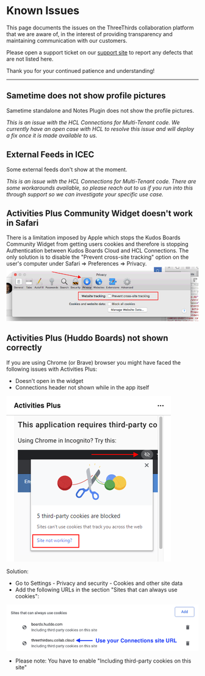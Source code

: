 # Known Issues

This page documents the issues on the ThreeThirds collaboration platform that we are aware of, in the interest of providing transparency and maintaining communication with our customers.

Please open a support ticket on our [support site](https://support.collab.cloud/)  to report any defects that are not listed here.

Thank you for your continued patience and understanding!

---

## Sametime does not show profile pictures

Sametime standalone and Notes Plugin does not show the profile pictures.

*This is an issue with the HCL Connections for Multi-Tenant code. We currently have an open case with HCL to resolve this issue and will deploy a fix once it is made available to us.*

## External Feeds in ICEC

Some external feeds don't show at the moment.

*This is an issue with the HCL Connections for Multi-Tenant code. There are some workarounds available, so please reach out to us if you run into this through support so we can investigate your specific use case.*

## Activities Plus Community Widget doesn't work in Safari

There is a limitation imposed by Apple which stops the Kudos Boards Community Widget from getting users cookies and therefore is stopping Authentication between Kudos Boards Cloud and HCL Connections.
The only solution is to disable the "Prevent cross-site tracking" option on the user's computer under Safari => Preferences => Privacy.
![Safari Privacy](/assets/images/screen-shots/aplus/safari_cookies.png)

## Activities Plus (Huddo Boards) not shown correctly

If you are using Chrome (or Brave) browser you might have faced the following issues with Activities Plus:

- Doesn't open in the widget
- Connections header not shown while in the app itself

![id-comparison](/assets/images/screen-shots/aplus/aplus-third-party-cookie.png)

Solution:

- Go to Settings - Privacy and security - Cookies and other site data
- Add the following URLs in the section "Sites that can always use cookies":

![id-comparison](/assets/images/screen-shots/aplus/aplus-sites-that-can-always-use-cookies.png)

- Please note: You have to enable "Including third-party cookies on this site"

